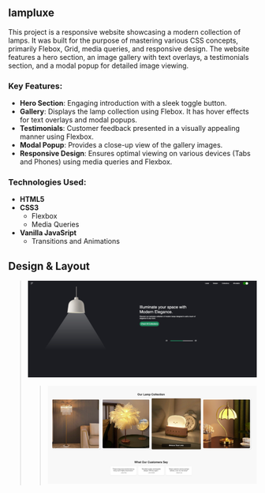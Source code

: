 
## lampluxe

This project is a responsive website showcasing a modern collection of lamps. It was built for the purpose of mastering various CSS concepts, primarily Flebox, Grid, media queries, and responsive design. The website features a hero section, an image gallery with text overlays, a testimonials section, and a modal popup for detailed image viewing. 


### Key Features:
- **Hero Section**: Engaging introduction with a sleek toggle button. 
- **Gallery**: Displays the lamp collection using Flebox. It has hover effects for text overlays and modal popups. 
- **Testimonials**: Customer feedback presented in a visually appealing manner using Flexbox. 
- **Modal Popup**: Provides a close-up view of the gallery images.
- **Responsive Design**: Ensures optimal viewing on various devices (Tabs and Phones) using media queries and Flexbox.

### Technologies Used:
- **HTML5**
- **CSS3**
  - Flexbox
  - Media Queries
- **Vanilla JavaSript**
  - Transitions and Animations

## Design & Layout 
> ![Screenshot](./images/preview1.png)
>
> > ![Screenshot](./images/preview2.png)
